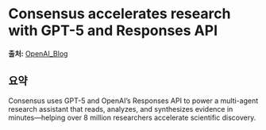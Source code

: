 # Consensus accelerates research with GPT-5 and Responses API

**출처:** [OpenAI_Blog](https://openai.com/index/consensus)

## 요약
Consensus uses GPT-5 and OpenAI’s Responses API to power a multi-agent research assistant that reads, analyzes, and synthesizes evidence in minutes—helping over 8 million researchers accelerate scientific discovery.
